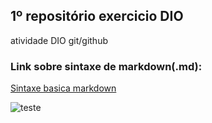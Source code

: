 ##   **1º repositório exercicio DIO**
atividade DIO  git/github

### Link sobre sintaxe de markdown(.md):
[ Sintaxe basica markdown ](https://www.markdownguide.org/basic-syntax)

![teste](C:\Users\Vitor\Desktop\desafiogitgithub\atividade-dio-primeiro-repositorio\mídias\Git-Logo-White.png "testezinho")